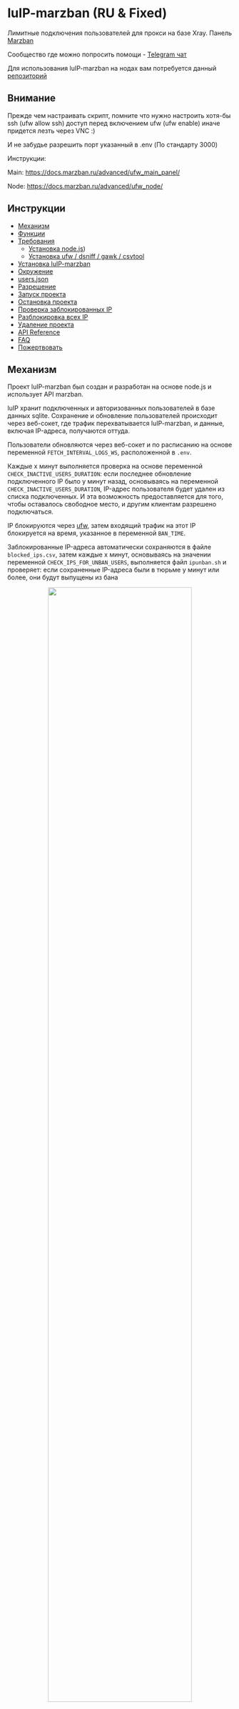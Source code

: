 # luIP-marzban (RU & Fixed)
Лимитные подключения пользователей для прокси на базе Xray. Панель [Marzban](https://github.com/Gozargah/Marzban)

Сообщество где можно попросить помощи - [Telegram чат](https://t.me/gozargah_marzban) 

Для использования luIP-marzban на нодах вам потребуется данный [репозиторий](https://github.com/sm1ky/luIP-marzban-node)

## Внимание
Прежде чем настраивать скрипт, помните что нужно настроить хотя-бы ssh (ufw allow ssh) доступ перед включением ufw (ufw enable) иначе придется лезть через VNC :)

И не забудье разрешить порт указанный в .env (По стандарту 3000)

Инструкции: 

Main: https://docs.marzban.ru/advanced/ufw_main_panel/

Node: https://docs.marzban.ru/advanced/ufw_node/

## Инструкции

- [Механизм](https://github.com/sm1ky/luIP-marzban/tree/main#Механизм)
- [Функции](https://github.com/sm1ky/luIP-marzban/tree/main#Функции)
- [Требования](https://github.com/sm1ky/luIP-marzban/tree/main#Установка)
  - [Установка node.js](https://github.com/sm1ky/luIP-marzban/tree/main#Установка-Node.js))
  - [Установка ufw / dsniff / gawk / csvtool](https://github.com/sm1ky/luIP-marzban/tree/main#Установка-Node.js)
- [Установка luIP-marzban](https://github.com/sm1ky/luIP-marzban/tree/main#Установка-Node.js)
- [Окружение](https://github.com/sm1ky/luIP-marzban/tree/main#файл-env-для-luip-marzban)
- [users.json](https://github.com/sm1ky/luIP-marzban/tree/main#usersjson)
- [Разрешение](https://github.com/sm1ky/luIP-marzban/tree/main#разрешение-на-использование-ipbansh--ipunbansh--restore_banned_ipssh--unbanallsh)
- [Запуск проекта](https://github.com/sm1ky/luIP-marzban/tree/main#запуск-проекта)
- [Остановка проекта](https://github.com/sm1ky/luIP-marzban/tree/main#остановка-luip)
- [Проверка заблокированных IP](https://github.com/sm1ky/luIP-marzban/tree/main#проверка-заблокированных-ip-адресов)
- [Разблокировка всех IP](https://github.com/sm1ky/luIP-marzban/tree/main#разблокировать-все-ip-адреса)
- [Удаление проекта](https://github.com/sm1ky/luIP-marzban/tree/main#Удаление)
- [API Reference](https://github.com/sm1ky/luIP-marzban/tree/main#api-reference)
- [FAQ](https://github.com/sm1ky/luIP-marzban/tree/main#часто-задаваемые-вопросы)
- [Пожертвовать](https://github.com/sm1ky/luIP-marzban/tree/main#часто-задаваемые-вопросы)


## Механизм

Проект luIP-marzban был создан и разработан на основе node.js и использует API marzban.

luIP хранит подключенных и авторизованных пользователей в базе данных sqlite. Сохранение и обновление пользователей происходит через веб-сокет, где трафик перехватывается luIP-marzban, и данные, включая IP-адреса, получаются оттуда.

Пользователи обновляются через веб-сокет и по расписанию на основе переменной `FETCH_INTERVAL_LOGS_WS`, расположенной в `.env`.

Каждые x минут выполняется проверка на основе переменной `CHECK_INACTIVE_USERS_DURATION`: если последнее обновление подключенного IP было y минут назад, основываясь на переменной `CHECK_INACTIVE_USERS_DURATION`, IP-адрес пользователя будет удален из списка подключенных. И эта возможность предоставляется для того, чтобы оставалось свободное место, и другим клиентам разрешено подключаться.

IP блокируются через [ufw](https://help.ubuntu.ru/wiki/руководство_по_ubuntu_server/безопасность/firewall#ufw_-_простой_firewall), затем входящий трафик на этот IP блокируется на время, указанное в переменной `BAN_TIME`.

Заблокированные IP-адреса автоматически сохраняются в файле `blocked_ips.csv`, затем каждые x минут, основываясь на значении переменной `CHECK_IPS_FOR_UNBAN_USERS`, выполняется файл `ipunban.sh` и проверяет: если сохраненные IP-адреса были в тюрьме y минут или более, они будут выпущены из бана

<p align="center" width="100%">
    <img width="80%" src="https://github.com/mmdzov/luIP-marzban/blob/7b92fabdad4ab1e7ea818fd988b9875c866b8eaa/luIP-marzban.jpg" />
</p>

## Функции

- Автоматические журналы (логи)
- Работа с Telegram ботом 
- API
- Определение конкретных пользователей
- Импорт/Экспорт резевной копии пользователей
- Блокировка по IP 
- Поддержка [Marzban Node](https://github.com/Gozargah/Marzban-node)

## Установка

Если у вас нет установленного node.js на вашем сервере, установите его с помощью nvm

#### Установка Node.js
```bash
  curl -o- https://raw.githubusercontent.com/nvm-sh/nvm/v0.38.0/install.sh | bash
  source ~/.bashrc
  nvm install --lts
```


#### Установка других зависимостей

```bash
  sudo apt-get update
  sudo apt-get install -y ufw
  sudo apt-get install -y dsniff
  sudo apt-get install -y gawk
  sudo apt-get install -y csvtool
  npm install pm2 -g
```


#### Установка luIP-marzban
```bash
  git clone https://github.com/sm1ky/luIP-marzban.git
  cd luIP-marzban
  cp .env.example .env
  npm install
```

## Файл .env для luIP-marzban
```bash
  # Откройте папку проекта, затем выполните следующую команду
  nano .env или vim .nano
```


#### Конфигурация адреса Marzban
| Parameter | Description                |
| :-------- | :------------------------- |
| `ADDRESS` | Ваш домен или поддомен. Например: example.com или sub.example.com (Поддерживает IP) |
| `PORT_ADDRESS` | Порт вашего домена. Например: 443 |
| `SSL` | Есть ли SSL на домене? Например: true или false |


#### Конфигурация Marzban 

| Parameter | Description                |
| :-------- | :------------------------- |
| `P_USER` | Введите имя пользователя панели Marzban, например: admin |
| `P_PASS` | Введите пароль панели Marzban, например: admin |

#### Конфигурация luIP-marzban

| Parameter | Description                |
| :-------- | :------------------------- |
| `MAX_ALLOW_USERS` | Максимальное количество пользователей, которые могут подключиться к прокси, например: 1 |
| `BAN_TIME` | Продолжительность времени, в течение которой IP находится в бане в минутах, например: 5 |

#### Расширенная конфигурация

| Parameter | Description                |
| :-------- | :------------------------- |
| `FETCH_INTERVAL_LOGS_WS` | На его основе каждые x секунд проверяются журналы веб-сокета для отслеживания трафика, например: 1 |
| `CHECK_INACTIVE_USERS_DURATION` | Каждые x минут проверяются пользователи, последнее обновление которых было x минут назад или ранее, например: 5 |
| `CHECK_IPS_FOR_UNBAN_USERS` | Каждые x минут проверяются все IP-адреса, если они находятся в бане больше времени, указанного в BAN_TIME, они будут разблокированы, например: 1 |
| `SSH_PORT` | Введите свой порт ssh в этом разделе. 22 установлен по умолчанию |
| `TESTSCRIPTS` | Если вы хотите проверить систему блировки и при этом не блокировать юзера. Установите true. По стандарту false |

#### Конфигурация Telegram бота

| Parameter | Description                |
| :-------- | :------------------------- |
| `TG_ENABLE` | Если вы хотите использовать бота Telegram для логов, установите этому значению `true` |
| `TG_TOKEN` | Токен бота, который вы получили от @botfather |
| `TG_ADMIN` | Ваш идентификатор пользователя, который вы получили от @userinfobot |

## users.json 
Вы можете установить конкретных пользователей в файле users.json

- Приоритет всегда у этого файла

В приведенном ниже примере admin - это имя прокси, и 2 представляет максимальное количество пользователей, которые могут быть подключены.

#### luIP-marzban/users.json
```json
  [
    ["admin", 2],
    ["user", 10]
  ]
```

## Разрешение на использование ipban.sh && ipunban.sh && restore_banned_ips.sh && unbanall.sh
Для того чтобы файлы работали, необходимо дать разрешение на их использование.
```bash
  # Откройте папку проекта, затем выполните следующую команду
  chmod +x ./ipban.sh
  chmod +x ./ipunban.sh
  chmod +x ./restore_banned_ips.sh
  chmod +x ./unbanall.sh
```


## Запуск проекта
После настройки проекта запустите его
```bash
  # Откройте папку проекта, затем выполните следующую команду
  npm start

```

## Остановка luIP

Вы можете выполнить команду ниже, но когда угодно вы можете перейти в путь проекта [ `cd /luIP-marzban` ] и ввести `npm start`, luIP снова запустится.

```bash
pm2 kill
pm2 flush # Удаляет логи
```

## Проверка заблокированных IP-адресов

```bash
sudo ufw status numbered | awk '/DENY/ {gsub(/[\[\]]/, ""); for(i=1; i<=NF; i++) { if ($i == "DENY") printf "%s | %s | %s %s | %s\n", $1, $(i-1), $i, $(i+1), $(i+2) }}'
```

## Удалить заблокированный IP-адрес
NUM - полученный из команды выше, содержится первым
```bash
sudo ufw delete NUM 
```

## Разблокировать все IP-адреса
```bash
bash ./unbanall.sh
```

## Удаление
```bash
pm2 kill
sudo rm -rf /luIP-marzban
```


## API Reference

Мы узнаем следующие переменные среды, которые расположены в файле .env по умолчанию.

##### При использовании api данные будут сохранены в файле с именем users.csv, и этот файл имеет более высокий приоритет при чтении, чем MAX_ALLOW_USERS и users.json, так же как users.json имеет более высокий приоритет, чем MAX_ALLOW_USERS.


| Параметр | Описание                |
| :-------- | :------------------------- |
| `API_ENABLE` | Если вы хотите использовать API, установите значение этой переменной равным `true` |
| `API_SECRET` | Краткий секрет для access_token. Тип шифрования access_token - AES, и в access_token включается только срок действия токена. secret - это пароль для шифрования и дешифрования access_token с использованием AES. |
| `API_PATH` | Отображает путь api по умолчанию /api |
| `API_LOGIN` | Введите желаемое имя пользователя и пароль в формате username:password, чтобы вы могли авторизоваться для получения токена |
| `API_EXPIRE_TOKEN_AT` | У каждого полученного access_token есть срок действия. Вы можете установить его здесь |
| `API_PORT` | Выберите порт для вашего api-адреса. Также убедитесь, что он не занят. По умолчанию 3000 |

Ссылка по умолчанию: https://example.com:4000/api

#### Получение access_token

```http
  POST /api/token
```

| Параметр | Тип     | Описание                |
| :-------- | :------- | :------------------------- |
| `username` | `string` | **Обязательно**. Ваше имя пользователя `API_LOGIN` |
| `password` | `string` | **Обязательно**. Ваш пароль `API_LOGIN` |


#### Примечание: Во всех следующих API отправляйте значение api_key: YOUR_ACCESS_TOKEN в заголовке. (Замените YOUR_ACCESS_TOKEN на значение, которое вы получили из /api/token)

#### Добавить пользователя

```http
  POST /api/add
```

| Параметр | Тип     | Описание                       |
| :-------- | :------- | :-------------------------------- |
| `email`      | `string` | **Обязательно**. Имя пользователя. Например: admin |
| `limit`      | `number` | **Обязательно**. Сколько одновременно подключений может быть? |

#### Обновить пользователя

```http
  POST /api/update
```

| Параметр | Тип     | Описание                       |
| :-------- | :------- | :-------------------------------- |
| `email`      | `string` | **Обязательно**. Имя пользователя. Например: admin |
| `limit`      | `number` | **Обязательно**. Сколько одновременно подключений может быть? |

#### Удалить пользователя

```http
  GET /api/delete/<email>
```

| Параметр | Тип     | Описание                       |
| :-------- | :------- | :-------------------------------- |
| `email`      | `string` | **Обязательно**. Имя пользователя. Например: admin |

#### Очистить luIP базу (users.json)

```http
  GET /api/clear
```



## Часто задаваемые вопросы

#### Если есть изменения в marzban-node, нужно ли перезапускать luIP?

Да, чтобы применить изменения, необходимо перезапустить luIP с помощью следующей команды

```bash
# Сначала откройте папку проекта с помощью следующей команды
cd /luIP-marzban

# Затем выполните следующуюкоманду
pm2 kill
npm start
```

## Пожертвовать
Если вам нравится и это работает для вас, вы можете сделать пожертвование на поддержку, разработку и улучшение luIP-marzban для русскоговорящих людей. Желаем вам всего наилучшего

1. Tron: `TSrhAJEYqYHzuGYjsUqC46mmCx7Jp27dvX`
2. Тинькофф: `2200700951484392`
3. Напишите мне в [Telegram](https://t.me/sm1ky) и я дам вам нужные реквизиты

## Автор оригинального скрипта и его репозиторий
Автор: [mmdzdov](https://github.com/mmdzov)
Репозиторий: [luIP-marzban](https://github.com/mmdzov/luIP-marzban)
